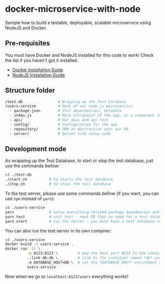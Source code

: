 # docker-microservice-with-node

Sample how to build a testable, deployable, scalable microservice using NodeJS and Docker.

## Pre-requisites

You must have Docker and NodeJS installed for this code to work! Check the list if you haven't got it installed.

- [Docker Installation Guide](https://docs.docker.com/install/)
- [NodeJS Installation Guide](https://nodejs.org/en/download/)

## Structure folder

```bash
/test-db                # Wrapping up the Test Database
/users-service          # Root of our node.js microservice
  - package.json        # Init dependencies, metadata
  - index.js            # Main entrypoint of the app, as a component in a distributed system
  - api/                # Our apis and api test
  - config/             # Configuration for the app
  - repository/         # ORM or Abstraction over our DB
  - server/             # Server side setup code
```

## Development mode

As wrapping up the Test Database, to start or stop the test database, just use the commands bellow:

```bash
cd ./test-db
./start.sh          # to starts the test database
./stop.sh           # to stops the test database
```

To the test server, please use some commands bellow (if you want, you can use `npm` instead of `yarn`):

```bash
cd ./users-service
yarn                # setup everything related package depedencies and metadata.
yarn test           # unit test - mock DB then no need for a test database required running
yarn start          # run the server - you must have a test database running
```

You can also run the test server in its own container:

```bash
cd ./users-service
docker build -t users-service .
docker run -it \
          -p 8123:8123 \         # map the host port 8123 to the container port 8123
          --link db:db \         # link to the container named *db* and refer to it as *db*
          -e DATABASE_HOST=DB \  # set the *DATABASE_HOST* enviroment variable to *db*
          users-service
```

Now when we go to `localhost:8123/users` everything works!